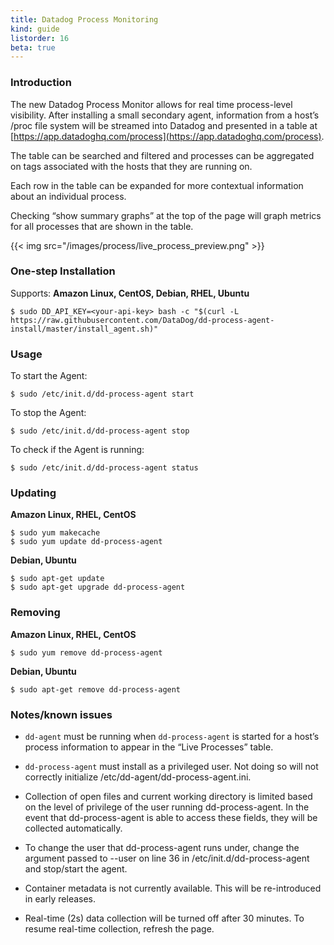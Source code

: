 ```yaml
---
title: Datadog Process Monitoring
kind: guide
listorder: 16
beta: true
---
```


### Introduction

The new Datadog Process Monitor allows for real time process-level visibility. After installing a small secondary agent, information from a host’s /proc file system will be streamed into Datadog and presented in a table at [https://app.datadoghq.com/process](https://app.datadoghq.com/process).

The table can be searched and filtered and processes can be aggregated on tags associated with the hosts that they are running on.

Each row in the table can be expanded for more contextual information about an individual process.

Checking “show summary graphs” at the top of the page will graph metrics for all processes that are shown in the table.

{{< img src="/images/process/live_process_preview.png" >}}

### One-step Installation

Supports: **Amazon Linux, CentOS, Debian, RHEL, Ubuntu**

    $ sudo DD_API_KEY=<your-api-key> bash -c "$(curl -L https://raw.githubusercontent.com/DataDog/dd-process-agent-install/master/install_agent.sh)"

### Usage

To start the Agent:

    $ sudo /etc/init.d/dd-process-agent start

To stop the Agent:

    $ sudo /etc/init.d/dd-process-agent stop

To check if the Agent is running:

    $ sudo /etc/init.d/dd-process-agent status

### Updating

**Amazon Linux, RHEL, CentOS**

    $ sudo yum makecache
    $ sudo yum update dd-process-agent

**Debian, Ubuntu**

    $ sudo apt-get update
    $ sudo apt-get upgrade dd-process-agent

### Removing

**Amazon Linux, RHEL, CentOS**

    $ sudo yum remove dd-process-agent

**Debian, Ubuntu**

    $ sudo apt-get remove dd-process-agent

### Notes/known issues

- `dd-agent` must be running when `dd-process-agent` is started for a host’s process information to appear in the “Live Processes” table.

- `dd-process-agent` must install as a privileged user. Not doing so will not correctly initialize /etc/dd-agent/dd-process-agent.ini.

- Collection of open files and current working directory is limited based on the level of privilege of the user running dd-process-agent. In the event that dd-process-agent is able to access these fields, they will be collected automatically.

- To change the user that dd-process-agent runs under, change the argument passed to --user on line 36 in /etc/init.d/dd-process-agent and stop/start the agent.

- Container metadata is not currently available. This will be re-introduced in early releases.

- Real-time (2s) data collection will be turned off after 30 minutes. To resume real-time collection, refresh the page.
